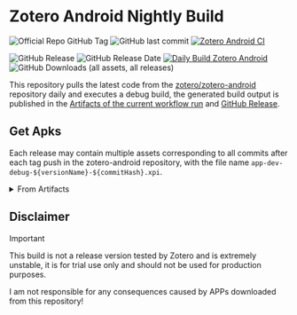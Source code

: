 # Zotero Android Nightly Build

![Official Repo GitHub Tag](https://img.shields.io/github/v/tag/zotero/zotero-android?label=Version%20from%20Offical%20Repo)
![GitHub last commit](https://img.shields.io/github/last-commit/zotero/zotero-android)
[![Zotero Android CI](https://github.com/zotero/zotero-android/actions/workflows/android.yml/badge.svg)](https://github.com/zotero/zotero-android/actions/workflows/android.yml)

![GitHub Release](https://img.shields.io/github/v/release/northword/zotero-android-nightly-build?label=Version%20from%20This%20Repo)
![GitHub Release Date](https://img.shields.io/github/release-date/northword/zotero-android-nightly-build)
[![Daily Build Zotero Android](https://github.com/northword/zotero-android-nightly-build/actions/workflows/ci.yml/badge.svg)](https://github.com/northword/zotero-android-nightly-build/actions/workflows/ci.yml)
![GitHub Downloads (all assets, all releases)](https://img.shields.io/github/downloads/northword/zotero-android-nightly-build/total)

This repository pulls the latest code from the [zotero/zotero-android](https://github.com/zotero/zotero-android) repository daily and executes a debug build, the generated build output is published in the [Artifacts of the current workflow run](https://github.com/northword/zotero-android-nightly-build/actions/workflows/ci.yml) and [GitHub Release](https://github.com/northword/zotero-android-nightly-build/releases).

## Get Apks

Each release may contain multiple assets corresponding to all commits after each tag push in the zotero-android repository, with the file name `app-dev-debug-${versionName}-${commitHash}.xpi`.

<details>
<summary>From Artifacts</summary>

In the zip file, `app-dev-debug.xpi` is the installation package: 

```plain
app-outputs.zip
|-- apk
|   `-- dev
|       `-- debug
|           |-- app-dev-debug.apk
|           `-- output-metadata.json
`-- logs
    `-- manifest-merger-dev-debug-report.txt
```
    
</details>

## Disclaimer

> [!IMPORTANT]
> 
> This build is not a release version tested by Zotero and is extremely unstable, it is for trial use only and should not be used for production purposes.
> 
> I am not responsible for any consequences caused by APPs downloaded from this repository!
